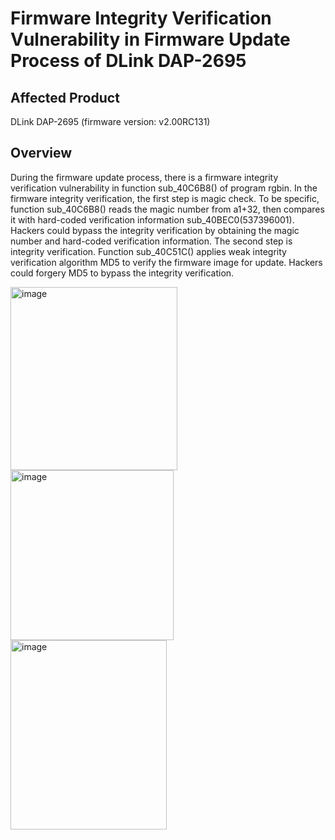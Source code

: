 # Firmware Integrity Verification Vulnerability in Firmware Update Process of DLink DAP-2695

## Affected Product
DLink DAP-2695 (firmware version: v2.00RC131)

## Overview

During the firmware update process, there is a firmware integrity verification vulnerability in function sub_40C6B8() of program rgbin. In the firmware integrity verification,  the first step is magic check. To be specific, function sub_40C6B8() reads the magic number from a1+32, then compares it with hard-coded verification information sub_40BEC0(537396001). Hackers could bypass the integrity verification by obtaining the magic number and hard-coded verification information. The second step is integrity verification. Function sub_40C51C() applies weak integrity verification algorithm MD5 to verify the firmware image for update. Hackers could forgery MD5 to bypass the integrity verification.

<img width="267" height="293" alt="image" src="https://github.com/user-attachments/assets/b0601288-69f9-4b55-97b1-c68ee44a2e20" />

<img width="261" height="272" alt="image" src="https://github.com/user-attachments/assets/0f17da86-07e1-4e91-8744-23075a438be5" />

<img width="250" height="303" alt="image" src="https://github.com/user-attachments/assets/8f1f9714-89cc-481f-a686-038ac61a096d" />


